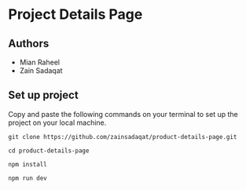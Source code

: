 # Project Details Page   

## Authors  
- Mian Raheel    
- Zain Sadaqat     

## Set up project
Copy and paste the following commands on your terminal to set up the project on your local machine. 

```
git clone https://github.com/zainsadaqat/product-details-page.git
```

```
cd product-details-page
```

```
npm install
```

```
npm run dev
```

